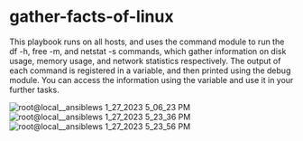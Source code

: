 # gather-facts-of-linux

This playbook runs on all hosts, and uses the command module to run the df -h, free -m, and netstat -s commands, which gather information on disk usage, memory usage, and network statistics respectively. The output of each command is registered in a variable, and then printed using the debug module.
You can access the information using the variable and use it in your further tasks.


![root@local__ansiblews 1_27_2023 5_06_23 PM](https://user-images.githubusercontent.com/56449458/215080543-eef1c1b6-f0a7-43d5-a5f4-214f0c060dad.png)
![root@local__ansiblews 1_27_2023 5_23_36 PM](https://user-images.githubusercontent.com/56449458/215080514-06e3c187-4dc7-4797-9ec8-37d102f50a10.png)
![root@local__ansiblews 1_27_2023 5_23_56 PM](https://user-images.githubusercontent.com/56449458/215080605-da7727f1-0956-423c-b0eb-0a5eaebc9d18.png)
